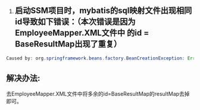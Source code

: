 1. ## 启动SSM项目时，mybatis的sql映射文件出现相同id导致如下错误：（本次错误是因为EmployeeMapper.XML文件中 的id = BaseResultMap出现了重复）

```java
Caused by: org.springframework.beans.factory.BeanCreationException: Error creating bean with name 'sqlSessionFactory' defined in class path resource [applicationContext.xml]: Invocation of init method failed; nested exception is org.springframework.core.NestedIOException: Failed to parse mapping resource: 'file [D:\workSpace\test\target\classes\mapper\EmployeeMapper.xml]'; nested exception is org.apache.ibatis.builder.BuilderException: Error parsing Mapper XML. Cause: java.lang.IllegalArgumentException: Result Maps collection already contains value for com.hand.ssm.dao.EmployeeMapper.BaseResultMap

```

## 解决办法:

去EmployeeMapper.XML文件中将多余的id=BaseResultMap的resultMap去掉即可。

